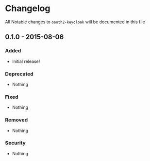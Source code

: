 # Changelog
All Notable changes to `oauth2-keycloak` will be documented in this file

## 0.1.0 - 2015-08-06

### Added
- Initial release!

### Deprecated
- Nothing

### Fixed
- Nothing

### Removed
- Nothing

### Security
- Nothing

